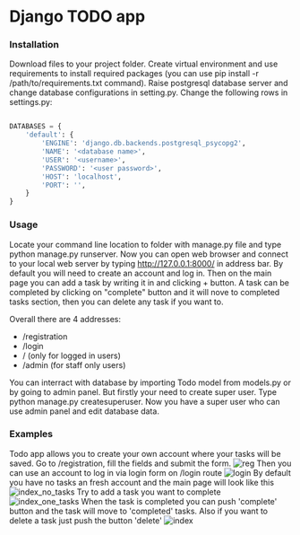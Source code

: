 # Django TODO app
### Installation 
Download files to your project folder. Create virtual environment and use requirements to install required packages (you can use pip install -r /path/to/requirements.txt command).  Raise postgresql database server and change database configurations in setting.py. Change the following rows in settings.py:
``` python

DATABASES = {
    'default': {
        'ENGINE': 'django.db.backends.postgresql_psycopg2',
        'NAME': '<database name>',
        'USER': '<username>',
        'PASSWORD': '<user password>',
        'HOST': 'localhost',
        'PORT': '',
    }
}

```
###  Usage
Locate your command line location to folder with manage.py file and type python manage.py runserver. Now you can open web browser and connect to your local web server by typing http://127.0.0.1:8000/ in address bar. By default you will need to create an account and log in. Then on the main page you can add a task by writing it in and clicking + button. A task can be completed by clicking on "complete" button and it will nove to completed tasks section, then you can delete any task if you want to.

Overall there are 4 addresses:
- /registration
- /login
- / (only for logged in users)
- /admin (for staff only users)

You can interract with database by importing Todo model from models.py or by going to admin panel. But firstly your need to create super user. Type python manage.py createsuperuser. Now you have a super user who can use admin panel and edit database data.

### Examples
Todo app allows you to create your own account where your tasks will be saved. Go to /registration, fill the fields and submit the form.
![reg](https://user-images.githubusercontent.com/52863393/150379000-cb51e15f-a443-4069-a1ab-73d3912a394c.png)
Then you can use an account to log in via login form on /login route
![login](https://user-images.githubusercontent.com/52863393/150378998-26c2f1fc-8c3a-47ce-bb86-919f662fe693.png)
By default you have no tasks an fresh account and the main page will look like this
![index_no_tasks](https://user-images.githubusercontent.com/52863393/150378994-c2a84af1-5957-43ee-883a-d456db0b514c.png)
Try to add a task you want to complete
![index_one_tasks](https://user-images.githubusercontent.com/52863393/150378996-5f4f17a1-b8e4-4ada-988a-0a9a3e872f36.png)
When the task is completed you can push 'complete' button and the task will move to 'completed' tasks. Also if you want to delete a task just push the button 'delete'
![index](https://user-images.githubusercontent.com/52863393/150378988-98c2bd98-2468-47a4-b339-85989336121c.png)




